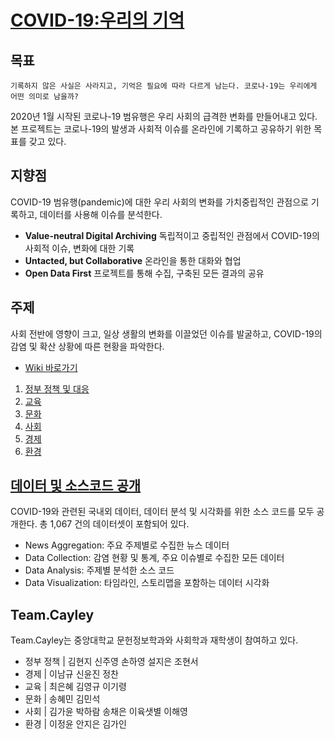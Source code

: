 # [COVID-19:우리의 기억](http://okfn.kr/projects/covid-19-our-memory/)


## 목표

```
기록하지 않은 사실은 사라지고, 기억은 필요에 따라 다르게 남는다. 코로나-19는 우리에게 어떤 의미로 남을까?
```
2020년 1월 시작된 코로나-19 범유행은 우리 사회의 급격한 변화를 만들어내고 있다. 본 프로젝트는 코로나-19의 발생과 사회적 이슈를 온라인에 기록하고 공유하기 위한 목표를 갖고 있다. 


## 지향점 
COVID-19 범유행(pandemic)에 대한 우리 사회의 변화를 가치중립적인 관점으로 기록하고, 데이터를 사용해 이슈를 분석한다. 

* **Value-neutral Digital Archiving** 독립적이고 중립적인 관점에서 COVID-19의 사회적 이슈, 변화에 대한 기록
* **Untacted, but Collaborative** 온라인을 통한 대화와 협업
* **Open Data First** 프로젝트를 통해 수집, 구축된 모든 결과의 공유 

## 주제
사회 전반에 영향이 크고, 일상 생활의 변화를 이끌었던 이슈를 발굴하고, COVID-19의 감염 및 확산 상황에 따른 현황을 파악한다. 

* [Wiki 바로가기](https://github.com/Open-Knowledge-Korea/covid-19-our-memory/wiki)
1. [정부 정책 및 대응](https://github.com/Open-Knowledge-Korea/covid-19-our-memory/wiki/%EB%A7%88%EC%8A%A4%ED%81%AC-%EB%B6%80%EC%A1%B1%EC%9D%98-%EC%9B%90%EC%9D%B8)
2. [교육](https://github.com/Open-Knowledge-Korea/covid-19-our-memory/wiki/%EB%B6%84%EC%84%9D-%EB%AA%A9%EC%A0%81)
3. [문화](https://github.com/Open-Knowledge-Korea/covid-19-our-memory/wiki/5.1-%EB%AC%B8%ED%99%94%EC%82%B0%EC%97%85%EC%9D%98-%EC%9C%84%EA%B8%B0)
4. [사회](https://github.com/Open-Knowledge-Korea/covid-19-our-memory/wiki/%EB%B6%84%EC%84%9D%EB%AA%A9%ED%91%9C-%EB%AA%A9%EC%A0%81)
5. [경제](https://github.com/Open-Knowledge-Korea/covid-19-our-memory/wiki/%EC%84%9C%EB%A1%A0)
6. [환경](https://github.com/Open-Knowledge-Korea/covid-19-our-memory/wiki/8.1-%EC%BD%94%EB%A1%9C%EB%82%9819%EA%B0%80-%ED%99%98%EA%B2%BD%EC%97%90-%EC%A4%80-%EC%98%81%ED%96%A5)

## [데이터 및 소스코드 공개](covid-19-our-memory/data/) 
COVID-19와 관련된 국내외 데이터, 데이터 분석 및 시각화를 위한 소스 코드를 모두 공개한다. 총 1,067 건의 데이터셋이 포함되어 있다. 

* News Aggregation: 주요 주제별로 수집한 뉴스 데이터
* Data Collection: 감염 현황 및 통계, 주요 이슈별로 수집한 모든 데이터
* Data Analysis: 주제별 분석한 소스 코드 
* Data Visualization: 타임라인, 스토리맵을 포함하는 데이터 시각화 

## Team.Cayley 
Team.Cayley는 중앙대학교 문헌정보학과와 사회학과 재학생이 참여하고 있다. 

* 정부 정책 | 김현지 신주영 손하영 설지은 조현서
* 경제 | 이남규 신윤진 정찬 
* 교육 | 최은혜 김영규 이기령
* 문화 | 송혜민 김민석 
* 사회 | 김가윤 박하람 송채은 이육샛별 이해영
* 환경 | 이정윤 안지은 김가인 
